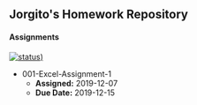 ## Jorgito's Homework Repository

#### Assignments

[![status)](https://img.shields.io/badge/status-in%20progress-yellow)](https://github.com/jorgitotorres/bcs/)
* 001-Excel-Assignment-1
  * **Assigned:** 2019-12-07
  * **Due Date:** 2019-12-15
